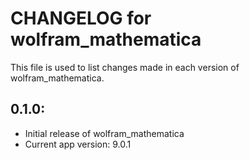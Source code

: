 # CHANGELOG for wolfram_mathematica

This file is used to list changes made in each version of wolfram_mathematica.

## 0.1.0:

* Initial release of wolfram_mathematica
* Current app version: 9.0.1